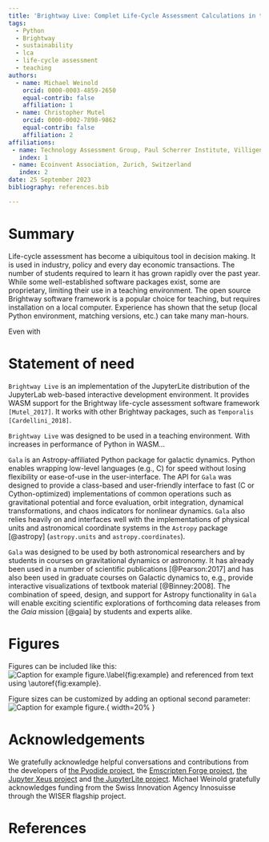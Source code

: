 ```yaml
---
title: 'Brightway Live: Complet Life-Cycle Assessment Calculations in the Browser'
tags:
  - Python
  - Brightway
  - sustainability
  - lca
  - life-cycle assessment
  - teaching
authors:
  - name: Michael Weinold
    orcid: 0000-0003-4859-2650
    equal-contrib: false
    affiliation: 1
  - name: Christopher Mutel
    orcid: 0000-0002-7898-9862
    equal-contrib: false
    affiliation: 2
affiliations:
 - name: Technology Assessment Group, Paul Scherrer Institute, Villigen, Switzerland
   index: 1
 - name: Ecoinvent Association, Zurich, Switzerland
   index: 2
date: 25 September 2023
bibliography: references.bib

---
```


# Summary

Life-cycle assessment has become a uibiquitous tool in decision making.
It is used in industry, policy and every day economic transactions.
The number of students required to learn it has grown rapidly over the past year.
While some well-established software packages exist, some are proprietary, limiting their use in a teaching environment.
The open source Brightway software framework is a popular choice for teaching, but requires installation on a local computer.
Experience has shown that the setup (local Python environment, matching versions, etc.) can take many man-hours.


Even with 

# Statement of need

`Brightway Live` is an implementation of the JupyterLite distribution
of the JupyterLab web-based interactive development environment.
It provides WASM support for the Brightway life-cycle assessment software framework `[Mutel_2017]`.
It works with other Brightway packages, such as `Temporalis` `[Cardellini_2018]`.

`Brightway Live` was designed to be used in a teaching environment. With increases in performance of Python in WASM...

`Gala` is an Astropy-affiliated Python package for galactic dynamics. Python
enables wrapping low-level languages (e.g., C) for speed without losing
flexibility or ease-of-use in the user-interface. The API for `Gala` was
designed to provide a class-based and user-friendly interface to fast (C or
Cython-optimized) implementations of common operations such as gravitational
potential and force evaluation, orbit integration, dynamical transformations,
and chaos indicators for nonlinear dynamics. `Gala` also relies heavily on and
interfaces well with the implementations of physical units and astronomical
coordinate systems in the `Astropy` package [@astropy] (`astropy.units` and
`astropy.coordinates`).

`Gala` was designed to be used by both astronomical researchers and by
students in courses on gravitational dynamics or astronomy. It has already been
used in a number of scientific publications [@Pearson:2017] and has also been
used in graduate courses on Galactic dynamics to, e.g., provide interactive
visualizations of textbook material [@Binney:2008]. The combination of speed,
design, and support for Astropy functionality in `Gala` will enable exciting
scientific explorations of forthcoming data releases from the *Gaia* mission
[@gaia] by students and experts alike.

# Figures

Figures can be included like this:
![Caption for example figure.\label{fig:example}](figure.png)
and referenced from text using \autoref{fig:example}.

Figure sizes can be customized by adding an optional second parameter:
![Caption for example figure.](figure.png){ width=20% }

# Acknowledgements

We gratefully acknowledge helpful conversations and contributions from the developers of [the Pyodide project](https://github.com/pyodide/), the [Emscripten Forge project](https://github.com/emscripten-forge), [the Jupyter Xeus project](https://github.com/jupyter-xeus) and [the JupyterLite project](https://github.com/jupyterlite). Michael Weinold gratefully acknowledges funding from the Swiss Innovation Agency Innosuisse through the WISER flagship project.

# References